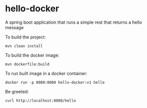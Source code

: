 # hello-docker

A spring boot application that runs a simple rest that returns a hello message

To build the project:<br/>
```
mvn clean install
```

To build the docker image:<br/>
```
mvn dockerfile:build
```

To run built image in a docker container:<br/>
```
docker run -p 8080:8080 hello-docker:v1 hello 
```

Be greeted:<br/>
```
curl http://localhost:8080/hello
```
